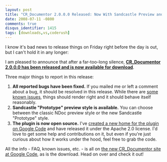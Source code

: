 ```yaml
---
layout: post
title: "CR_Documentor 2.0.0.0 Released: Now With Sandcastle Preview and Open Source Goodness"
date: 2008-07-11 -0800
comments: true
disqus_identifier: 1415
tags: [downloads,vs,coderush]
---
```

I know it's bad news to release things on Friday right before the day is
out, but I can't hold it in any longer:

I am pleased to announce that after a far-too-long silence,
[**CR\_Documentor 2.0.0.0 has been released and is now available for
download**](http://code.google.com/p/cr-documentor/).

Three major things to report in this release:

1.  **All reported bugs have been fixed.** If you mailed me or left a
    comment about a bug, it should be resolved in this release. While
    there are [some known
    issues](http://code.google.com/p/cr-documentor/wiki/KnownIssues),
    things should render right and it should behave itself reasonably.
2.  **Sandcastle "Prototype" preview style is available.** You can
    choose between the classic NDoc preview style or the new Sandcastle
    "Prototype" style.
3.  **The plugin is now open source.** I've [created a new home for the
    plugin on Google Code](http://code.google.com/p/cr-documentor/) and
    have released it under the Apache 2.0 license. I'd love to get some
    help and contributions on it, but even if you're just curious about
    how it works under the hood, feel free to grab the code.

All the info - FAQ, known issues, etc. - is all on [the new
CR\_Documentor site at Google
Code](http://code.google.com/p/cr-documentor/), as is the download. Head
on over and check it out!

